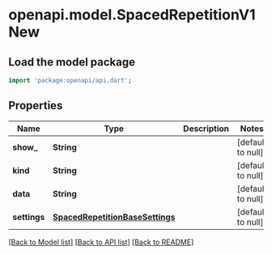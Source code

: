 # openapi.model.SpacedRepetitionV1New

## Load the model package
```dart
import 'package:openapi/api.dart';
```

## Properties
Name | Type | Description | Notes
------------ | ------------- | ------------- | -------------
**show_** | **String** |  | [default to null]
**kind** | **String** |  | [default to null]
**data** | **String** |  | [default to null]
**settings** | [**SpacedRepetitionBaseSettings**](SpacedRepetitionBaseSettings.md) |  | [default to null]

[[Back to Model list]](../README.md#documentation-for-models) [[Back to API list]](../README.md#documentation-for-api-endpoints) [[Back to README]](../README.md)


